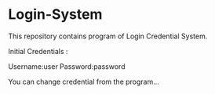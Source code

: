 # Login-System

This repository contains program of Login Credential System.

Initial Credentials :

Username:user
Password:password

You can change credential from the program...
